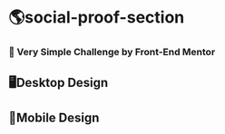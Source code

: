 # 🌎social-proof-section
### 📌 Very Simple Challenge by Front-End Mentor
## 🖥️Desktop Design

## 📱Mobile Design

